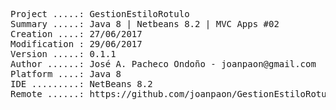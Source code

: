 <pre>

Project .....: GestionEstiloRotulo
Summary .....: Java 8 | Netbeans 8.2 | MVC Apps #02
Creation ....: 27/06/2017
Modification : 29/06/2017
Version .....: 0.1.1
Author ......: José A. Pacheco Ondoño - joanpaon@gmail.com
Platform ....: Java 8
IDE .........: NetBeans 8.2
Remote ......: https://github.com/joanpaon/GestionEstiloRotulo.git

</pre>
